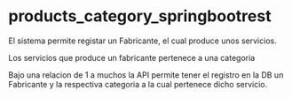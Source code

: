 # products_category_springbootrest
El sistema permite registar un Fabricante, el cual produce unos servicios.

Los servicios que produce un fabricante pertenece a una categoria

Bajo una relacion de 1 a muchos la API permite tener el registro en la DB un Fabricante y la respectiva categoria a la cual pertenece dicho servicio.
